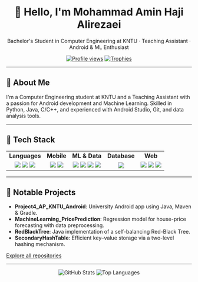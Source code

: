 <h1 align="center">👋 Hello, I'm Mohammad Amin Haji Alirezaei</h1>

<p align="center">
  Bachelor's Student in Computer Engineering at KNTU &middot; Teaching Assistant &middot; Android &amp; ML Enthusiast
</p>

<p align="center">
  <a href="https://github.com/mahajialirezaei"><img src="https://komarev.com/ghpvc/?username=mahajialirezaei&style=flat" alt="Profile views"/></a>
  <a href="https://github.com/mahajialirezaei"><img src="https://github-profile-trophy.vercel.app/?username=mahajialirezaei&theme=tokyonight&no-frame=true" alt="Trophies"/></a>
</p>

---

## 🚀 About Me

I'm a Computer Engineering student at KNTU and a Teaching Assistant with a passion for Android development and Machine Learning. Skilled in Python, Java, C/C++, and experienced with Android Studio, Git, and data analysis tools.

---

## 💼 Tech Stack

<table>
  <tr>
    <td align="center"><strong>Languages</strong></td>
    <td align="center"><strong>Mobile</strong></td>
    <td align="center"><strong>ML & Data</strong></td>
    <td align="center"><strong>Database</strong></td>
    <td align="center"><strong>Web</strong></td>
  </tr>
  <tr>
    <td align="center">
      <img src="https://img.shields.io/badge/-Python-3776AB?logo=python&style=flat"/>
      <img src="https://img.shields.io/badge/-Java-007396?logo=java&style=flat"/>
      <img src="https://img.shields.io/badge/-C++-00599C?logo=cplusplus&style=flat"/>
    </td>
    <td align="center">
      <img src="https://img.shields.io/badge/-Android-3DDC84?logo=android&style=flat"/>
      <img src="https://img.shields.io/badge/-Android%20Studio-3DDC84?logo=androidstudio&style=flat"/>
    </td>
    <td align="center">
      <img src="https://img.shields.io/badge/-Scikit--Learn-F7931E?logo=scikitlearn&style=flat"/>
      <img src="https://img.shields.io/badge/-Pandas-150458?logo=pandas&style=flat"/>
      <img src="https://img.shields.io/badge/-NumPy-013243?logo=numpy&style=flat"/>
      <img src="https://img.shields.io/badge/-Matplotlib-11557C?logo=matplotlib&style=flat"/>
    </td>
    <td align="center">
      <img src="https://img.shields.io/badge/-MySQL-4479A1?logo=mysql&style=flat"/>
    </td>
    <td align="center">
      <img src="https://img.shields.io/badge/-HTML5-E34F26?logo=html5&style=flat"/>
      <img src="https://img.shields.io/badge/-CSS3-1572B6?logo=css3&style=flat"/>
      <img src="https://img.shields.io/badge/-JavaScript-F7DF1E?logo=javascript&logoColor=black&style=flat"/>
    </td>
  </tr>
</table>

---

## 📂 Notable Projects

- **Project4_AP_KNTU_Android**: University Android app using Java, Maven & Gradle.
- **MachineLearning_PricePrediction**: Regression model for house-price forecasting with data preprocessing.
- **RedBlackTree**: Java implementation of a self-balancing Red-Black Tree.
- **SecondaryHashTable**: Efficient key–value storage via a two-level hashing mechanism.

[Explore all repositories](https://github.com/mahajialirezaei)

---

<p align="center">
  <img src="https://github-readme-stats.vercel.app/api?username=mahajialirezaei&show_icons=true&theme=tokyonight" alt="GitHub Stats"/>
  <img src="https://github-readme-stats.vercel.app/api/top-langs/?username=mahajialirezaei&layout=compact&theme=tokyonight" alt="Top Languages"/>
</p>

